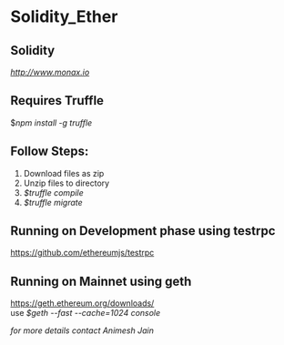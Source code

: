 # Solidity_Ether
## Solidity
*http://www.monax.io* <br/>

## Requires Truffle
$*npm install -g truffle* <br/>

## Follow Steps:
1. Download files as zip
2. Unzip files to directory
3. *$truffle compile*
4. *$truffle migrate*

## Running on Development phase using testrpc
https://github.com/ethereumjs/testrpc <br/>

## Running on Mainnet using geth
https://geth.ethereum.org/downloads/ <br/>
use *$geth --fast --cache=1024 console* <br/>

*for more details contact Animesh Jain*
